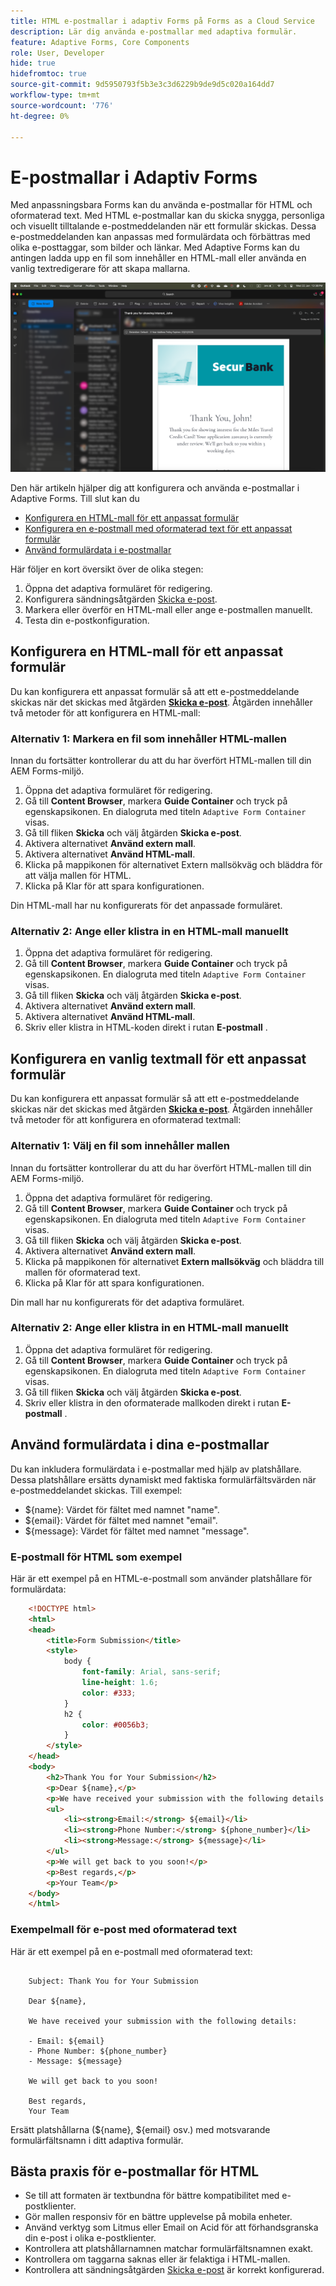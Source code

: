 ```yaml
---
title: HTML e-postmallar i adaptiv Forms på Forms as a Cloud Service
description: Lär dig använda e-postmallar med adaptiva formulär.
feature: Adaptive Forms, Core Components
role: User, Developer
hide: true
hidefromtoc: true
source-git-commit: 9d5950793f5b3e3c3d6229b9de9d5c020a164dd7
workflow-type: tm+mt
source-wordcount: '776'
ht-degree: 0%

---
```


# E-postmallar i Adaptiv Forms

Med anpassningsbara Forms kan du använda e-postmallar för HTML och oformaterad text. Med HTML e-postmallar kan du skicka snygga, personliga och visuellt tilltalande e-postmeddelanden när ett formulär skickas. Dessa e-postmeddelanden kan anpassas med formulärdata och förbättras med olika e-posttaggar, som bilder och länkar. Med Adaptive Forms kan du antingen ladda upp en fil som innehåller en HTML-mall eller använda en vanlig textredigerare för att skapa mallarna.

![HTML e-postmallar](/help/forms/assets/html-email.png)

Den här artikeln hjälper dig att konfigurera och använda e-postmallar i Adaptive Forms. Till slut kan du

* [Konfigurera en HTML-mall för ett anpassat formulär](#configure-an-html-template-for-an-adaptive-form)
* [Konfigurera en e-postmall med oformaterad text för ett anpassat formulär](#configure-a-plain-text-template-for-an-adaptive-form)
* [Använd formulärdata i e-postmallar](#use-form-data-in-your-email-templates)


Här följer en kort översikt över de olika stegen:

1. Öppna det adaptiva formuläret för redigering.
1. Konfigurera sändningsåtgärden [Skicka e-post](/help/forms/configure-submit-action-send-email.md).
1. Markera eller överför en HTML-mall eller ange e-postmallen manuellt.
1. Testa din e-postkonfiguration.

## Konfigurera en HTML-mall för ett anpassat formulär

Du kan konfigurera ett anpassat formulär så att ett e-postmeddelande skickas när det skickas med åtgärden [**Skicka e-post**](/help/forms/configure-submit-action-send-email.md). Åtgärden innehåller två metoder för att konfigurera en HTML-mall:

### Alternativ 1: Markera en fil som innehåller HTML-mallen

Innan du fortsätter kontrollerar du att du har överfört HTML-mallen till din AEM Forms-miljö.

1. Öppna det adaptiva formuläret för redigering.
1. Gå till **Content Browser**, markera **Guide Container** och tryck på egenskapsikonen. En dialogruta med titeln `Adaptive Form Container` visas.
1. Gå till fliken **Skicka** och välj åtgärden **Skicka e-post**.
1. Aktivera alternativet **Använd extern mall**.
1. Aktivera alternativet **Använd HTML-mall**.
1. Klicka på mappikonen för alternativet Extern mallsökväg och bläddra för att välja mallen för HTML.
1. Klicka på Klar för att spara konfigurationen.

Din HTML-mall har nu konfigurerats för det anpassade formuläret.

### Alternativ 2: Ange eller klistra in en HTML-mall manuellt

1. Öppna det adaptiva formuläret för redigering.
1. Gå till **Content Browser**, markera **Guide Container** och tryck på egenskapsikonen. En dialogruta med titeln `Adaptive Form Container` visas.
1. Gå till fliken **Skicka** och välj åtgärden **Skicka e-post**.
1. Aktivera alternativet **Använd extern mall**.
1. Aktivera alternativet **Använd HTML-mall**.
1. Skriv eller klistra in HTML-koden direkt i rutan **E-postmall** .


## Konfigurera en vanlig textmall för ett anpassat formulär

Du kan konfigurera ett anpassat formulär så att ett e-postmeddelande skickas när det skickas med åtgärden [**Skicka e-post**](/help/forms/configure-submit-action-send-email.md). Åtgärden innehåller två metoder för att konfigurera en oformaterad textmall:

### Alternativ 1: Välj en fil som innehåller mallen

Innan du fortsätter kontrollerar du att du har överfört HTML-mallen till din AEM Forms-miljö.

1. Öppna det adaptiva formuläret för redigering.
1. Gå till **Content Browser**, markera **Guide Container** och tryck på egenskapsikonen. En dialogruta med titeln `Adaptive Form Container` visas.
1. Gå till fliken **Skicka** och välj åtgärden **Skicka e-post**.
1. Aktivera alternativet **Använd extern mall**.
1. Klicka på mappikonen för alternativet **Extern mallsökväg** och bläddra till mallen för oformaterad text.
1. Klicka på Klar för att spara konfigurationen.

Din mall har nu konfigurerats för det adaptiva formuläret.

### Alternativ 2: Ange eller klistra in en HTML-mall manuellt

1. Öppna det adaptiva formuläret för redigering.
1. Gå till **Content Browser**, markera **Guide Container** och tryck på egenskapsikonen. En dialogruta med titeln `Adaptive Form Container` visas.
1. Gå till fliken **Skicka** och välj åtgärden **Skicka e-post**.
1. Skriv eller klistra in den oformaterade mallkoden direkt i rutan **E-postmall** .

## Använd formulärdata i dina e-postmallar

Du kan inkludera formulärdata i e-postmallar med hjälp av platshållare. Dessa platshållare ersätts dynamiskt med faktiska formulärfältsvärden när e-postmeddelandet skickas. Till exempel:

* ${name}: Värdet för fältet med namnet &quot;name&quot;.
* ${email}: Värdet för fältet med namnet &quot;email&quot;.
* ${message}: Värdet för fältet med namnet &quot;message&quot;.

### E-postmall för HTML som exempel

Här är ett exempel på en HTML-e-postmall som använder platshållare för formulärdata:

```HTML
    <!DOCTYPE html>
    <html>
    <head>
        <title>Form Submission</title>
        <style>
            body {
                font-family: Arial, sans-serif;
                line-height: 1.6;
                color: #333;
            }
            h2 {
                color: #0056b3;
            }
        </style>
    </head>
    <body>
        <h2>Thank You for Your Submission</h2>
        <p>Dear ${name},</p>
        <p>We have received your submission with the following details:</p>
        <ul>
            <li><strong>Email:</strong> ${email}</li>
            <li><strong>Phone Number:</strong> ${phone_number}</li>
            <li><strong>Message:</strong> ${message}</li>
        </ul>
        <p>We will get back to you soon!</p>
        <p>Best regards,</p>
        <p>Your Team</p>
    </body>
    </html>
```

### Exempelmall för e-post med oformaterad text

Här är ett exempel på en e-postmall med oformaterad text:

```TXT
    
    Subject: Thank You for Your Submission
    
    Dear ${name},
    
    We have received your submission with the following details:
    
    - Email: ${email}
    - Phone Number: ${phone_number}
    - Message: ${message}
    
    We will get back to you soon!
    
    Best regards,
    Your Team
```

Ersätt platshållarna (${name}, ${email} osv.) med motsvarande formulärfältsnamn i ditt adaptiva formulär.

## Bästa praxis för e-postmallar för HTML

* Se till att formaten är textbundna för bättre kompatibilitet med e-postklienter.
* Gör mallen responsiv för en bättre upplevelse på mobila enheter.
* Använd verktyg som Litmus eller Email on Acid för att förhandsgranska din e-post i olika e-postklienter.
* Kontrollera att platshållarnamnen matchar formulärfältsnamnen exakt.
* Kontrollera om taggarna saknas eller är felaktiga i HTML-mallen.
* Kontrollera att sändningsåtgärden [Skicka e-post](/help/forms/configure-submit-action-send-email.md) är korrekt konfigurerad.
